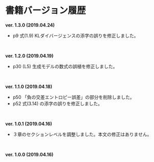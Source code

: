 # 書籍バージョン履歴

**ver. 1.3.0 (2019.04.24)**

* p9 式(1.9) KLダイバージェンスの添字の誤りを修正しました。

<br>

**ver. 1.2.0 (2019.04.19)**

* p30 (L5) 生成モデルの数式の誤植を修正しました。

<br>

**ver. 1.1.0 (2019.04.18)**

* p50 「負の交差エントロピー誤差」の部分を削除しました。
* p52 式(3.14) の添字の誤りを修正しました。

<br>

**ver. 1.0.1 (2019.04.16)**

* ３章のセクションレベルを調整しました。本文の修正はありません。

<br>

**ver. 1.0.0 (2019.04.16)**
